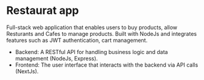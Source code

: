 # Restaurat app 

Full-stack web application that enables users to buy products, allow Resturants and Cafes to manage products. Built with NodeJs and integrates features such as JWT authentication, cart management.

-  Backend: A RESTful API for handling business logic and data management (NodeJs, Express).
-  Frontend: The user interface that interacts with the backend via API calls (NextJs).
